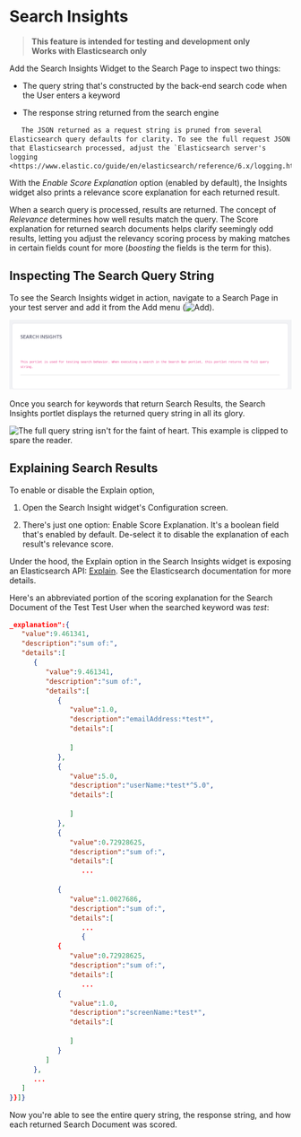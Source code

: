 # Search Insights

> **This feature is intended for testing and development only** \
> **Works with Elasticsearch only**

Add the Search Insights Widget to the Search Page to inspect two things: 

- The query string that's constructed by the back-end search code when the User enters a keyword

- The response string returned from the search engine

```note::
   The JSON returned as a request string is pruned from several Elasticsearch query defaults for clarity. To see the full request JSON that Elasticsearch processed, adjust the `Elasticsearch server's logging <https://www.elastic.co/guide/en/elasticsearch/reference/6.x/logging.html>`__.
```

With the _Enable Score Explanation_ option (enabled by default), the Insights widget also prints a relevance score explanation for each returned result.

When a search query is processed, results are returned. The concept of _Relevance_ determines how well results match the query. The Score explanation for returned search documents helps clarify seemingly odd results, letting you adjust the relevancy scoring process by making matches in certain fields count for more (_boosting_ the fields is the term for this).

## Inspecting The Search Query String

To see the Search Insights widget in action, navigate to a Search Page in your test server and add it from the Add menu (![Add](../../images/icon-add-widget.png)).

![The Search Insights widget is helpful during testing and development.](./search-insights/images/01.png)

Once you search for keywords that return Search Results, the Search Insights portlet displays the returned query string in all its glory. 

![The full query string isn't for the faint of heart. This example is clipped to spare the reader.](./search-insights/images/search-insights-test-search.png)

## Explaining Search Results

To enable or disable the Explain option,

1. Open the Search Insight widget's Configuration screen.

1. There's just one option: Enable Score Explanation.  It's a boolean field that's enabled by default.  De-select it to disable the explanation of each result's relevance score.

Under the hood, the Explain option in the Search Insights widget is exposing an Elasticsearch API: [Explain](https://www.elastic.co/guide/en/elasticsearch/reference/7.x/search-explain.html).  See the Elasticsearch documentation for more details.

Here's an abbreviated portion of the scoring explanation for the Search Document of the Test Test User when the searched keyword was _test_:

```json
_explanation":{  
   "value":9.461341,
   "description":"sum of:",
   "details":[  
      {  
         "value":9.461341,
         "description":"sum of:",
         "details":[  
            {  
               "value":1.0,
               "description":"emailAddress:*test*",
               "details":[  

               ]
            },
            {  
               "value":5.0,
               "description":"userName:*test*^5.0",
               "details":[  

               ]
            },
            {  
               "value":0.72928625,
               "description":"sum of:",
               "details":[  
                  ... 

            { 
               "value":1.0027686,
               "description":"sum of:",
               "details":[  
                  ...
                  {  
            {  
               "value":0.72928625,
               "description":"sum of:",
               "details":[  
                  ...
            {  
               "value":1.0,
               "description":"screenName:*test*",
               "details":[  

               ]
            }
         ]
      },
      ...
   ]
}}]}
```

Now you're able to see the entire query string, the response string, and how each returned Search Document was scored.
